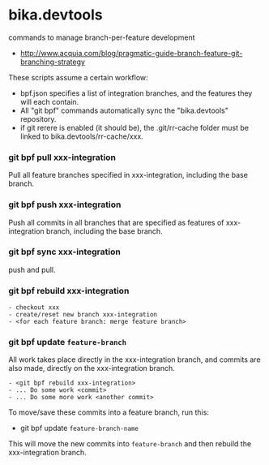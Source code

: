 bika.devtools
=============

commands to manage branch-per-feature development

- http://www.acquia.com/blog/pragmatic-guide-branch-feature-git-branching-strategy

These scripts assume a certain workflow:

- bpf.json specifies a list of integration branches, and the features they will each contain.  
- All "git bpf" commands automatically sync the "bika.devtools" repository.
- if git rerere is enabled (it should be), the .git/rr-cache folder must be linked to bika.devtools/rr-cache/xxx.

### git bpf pull xxx-integration

Pull all feature branches specified in xxx-integration, including the base
branch.

### git bpf push xxx-integration

Push all commits in all branches that are specified as features of
xxx-integration branch, including the base branch.

### git bpf sync xxx-integration

push and pull.

### git bpf rebuild xxx-integration

    - checkout xxx
    - create/reset new branch xxx-integration
    - <for each feature branch: merge feature branch>

### git bpf update `feature-branch`

All work takes place directly in the xxx-integration branch, and commits
are also made, directly on the xxx-integration branch.

    - <git bpf rebuild xxx-integration>
    - ... Do some work <commit>
    - ... Do some more work <another commit>

To move/save these commits into a feature branch, run this:

   - git bpf update `feature-branch-name`

This will move the new commits into `feature-branch` and then rebuild
the xxx-integration branch.

